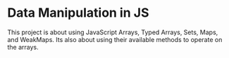 # Data Manipulation in JS

This project is about using JavaScript Arrays, Typed Arrays, Sets, Maps, and WeakMaps.
Its also about using their available methods to operate on the arrays.
